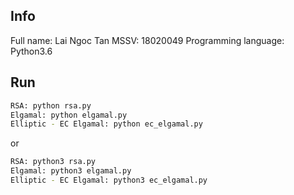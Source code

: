 ## Info
Full name: Lai Ngoc Tan
MSSV: 18020049
Programming language: Python3.6

## Run
```bash
RSA: python rsa.py
Elgamal: python elgamal.py
Elliptic - EC Elgamal: python ec_elgamal.py

```
or 
```bash
RSA: python3 rsa.py
Elgamal: python3 elgamal.py
Elliptic - EC Elgamal: python3 ec_elgamal.py

```
